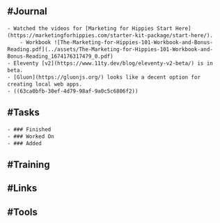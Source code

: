 ## #Journal
	- Watched the videos for [Marketing for Hippies Start Here](https://marketingforhippies.com/starter-kit-package/start-here/).
		- Workbook ![The-Marketing-for-Hippies-101-Workbook-and-Bonus-Reading.pdf](../assets/The-Marketing-for-Hippies-101-Workbook-and-Bonus-Reading_1674176317479_0.pdf)
	- Eleventy [v2](https://www.11ty.dev/blog/eleventy-v2-beta/) is in beta.
	- [Gluon](https://gluonjs.org/) looks like a decent option for creating local web apps.
	- ((63ca0bfb-30ef-4d79-98af-9a0c5c6806f2))
## #Tasks
	- ### Finished
	- ### Worked On
	- ### Added
## #Training
## #Links
## #Tools